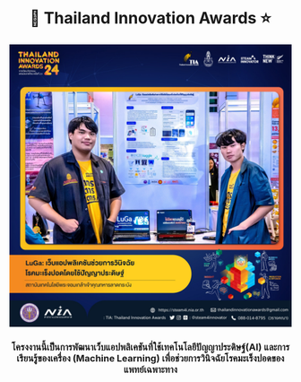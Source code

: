 <h1 align="center"> 🚀 Thailand Innovation Awards ⭐ </h1>

![Alt text](TIA-04.jpg)

<h3 align="center"> โครงงานนี้เป็นการพัฒนาเว็บแอปพลิเคชันที่ใช้เทคโนโลยีปัญญาประดิษฐ์(AI) และการเรียนรู้ของเครื่อง (Machine Learning) เพื่อช่วยการวินิจฉัยโรคมะเร็งปอดของแพทย์เฉพาะทาง </h3>

